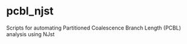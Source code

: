 # pcbl_njst
Scripts for automating Partitioned Coalescence Branch Length (PCBL) analysis using NJst
